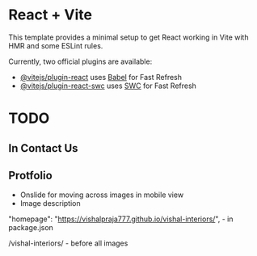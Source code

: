 # React + Vite

This template provides a minimal setup to get React working in Vite with HMR and some ESLint rules.

Currently, two official plugins are available:

- [@vitejs/plugin-react](https://github.com/vitejs/vite-plugin-react/blob/main/packages/plugin-react/README.md) uses [Babel](https://babeljs.io/) for Fast Refresh
- [@vitejs/plugin-react-swc](https://github.com/vitejs/vite-plugin-react-swc) uses [SWC](https://swc.rs/) for Fast Refresh


# TODO
## In Contact Us
<!-- - On click open Gmail and phone number - In footer also -->
<!-- - Either phone number or email should be mandatory - Done -->
<!-- - Add validation for phone number -->
<!-- - - +91 should be displayed automatically then followed by 10 digit -->
## Protfolio
- Onslide for moving across images in mobile view
- Image description

"homepage": "https://vishalpraja777.github.io/vishal-interiors/", - in package.json

/vishal-interiors/ - before all images